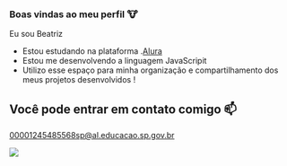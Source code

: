 ### Boas vindas ao meu perfil 🐮

Eu sou Beatriz

- Estou estudando na plataforma .[Alura]( https://cursos.alura.com.br)
- Estou me desenvolvendo a linguagem JavaScripit
- Utilizo esse espaço para minha organização e compartilhamento dos meus projetos desenvolvidos !




## Você pode entrar em contato comigo 📫

00001245485568sp@al.educacao.sp.gov.br

![](https://tenor.com/pt-BR/view/help-me-lord-help-me-oh-lord-omg-help-gif-12404207787051389544)
